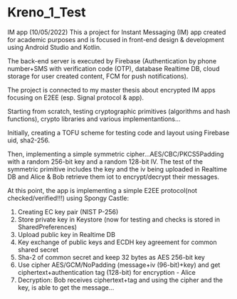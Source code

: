 # Kreno_1_Test

IM app (10/05/2022)
This a project for Instant Messaging (IM) app created for academic purposes and is focused in front-end design & development using Android Studio and Kotlin.

The back-end server is executed by Firebase (Authentication by phone number+SMS with verification code (OTP), database Realtime DB, cloud storage for user created content, FCM for push notifications).

The project is connected to my master thesis about encrypted IM apps focusing on E2EE (esp. Signal protocol & app).

Starting from scratch, testing cryptographic primitives (algorithms and hash functions), crypto libraries and various implementantions...

Initially, creating a TOFU scheme for testing code and layout using Firebase uid, sha2-256.

Then, implementing a simple symmetric cipher...AES/CBC/PKCS5Padding with a random 256-bit key and a random 128-bit IV.
The test of the symmetric primitive includes the key and the iv being uploaded in Realtime DB and Alice & Bob retrieve them iot to encrypt/decrypt their messages.

At this point, the app is implementing a simple E2EE protocol(not checked/verified!!!) using Spongy Castle:
1. Creating EC key pair (NIST P-256)
2. Store private key in Keystore (now for testing and checks is stored in SharedPreferences)
3. Upload public key in Realtime DB
4. Key exchange of public keys and ECDH key agreement for common shared secret
5. Sha-2 of common secret and keep 32 bytes as AES 256-bit key 
6. Use cipher AES/GCM/NoPadding (message+iv (96-bit)+key) and get ciphertext+authentication tag (128-bit) for encryption - Alice
7. Decryption: Bob receives ciphertext+tag and using the cipher and the key, is able to get the message...
